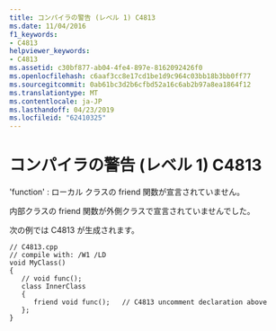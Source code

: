 ```yaml
---
title: コンパイラの警告 (レベル 1) C4813
ms.date: 11/04/2016
f1_keywords:
- C4813
helpviewer_keywords:
- C4813
ms.assetid: c30bf877-ab04-4fe4-897e-8162092426f0
ms.openlocfilehash: c6aaf3cc8e17cd1be1d9c964c03bb18b3bb0ff77
ms.sourcegitcommit: 0ab61bc3d2b6cfbd52a16c6ab2b97a8ea1864f12
ms.translationtype: MT
ms.contentlocale: ja-JP
ms.lasthandoff: 04/23/2019
ms.locfileid: "62410325"
---
```

# <a name="compiler-warning-level-1-c4813"></a>コンパイラの警告 (レベル 1) C4813

'function' : ローカル クラスの friend 関数が宣言されていません。

内部クラスの friend 関数が外側クラスで宣言されていませんでした。

次の例では C4813 が生成されます。

```
// C4813.cpp
// compile with: /W1 /LD
void MyClass()
{
   // void func();
   class InnerClass
   {
      friend void func();   // C4813 uncomment declaration above
   };
}
```
